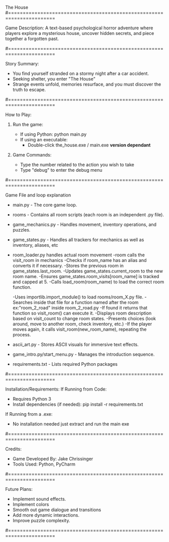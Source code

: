 
The House
#======================================================================

Game Description:
A text-based psychological horror adventure where players explore a mysterious house, uncover hidden secrets, and piece together a forgotten past.

#======================================================================

Story Summary:
- You find yourself stranded on a stormy night after a car accident.
- Seeking shelter, you enter "The House"
- Strange events unfold, memories resurface, and you must discover the truth to escape.

#======================================================================

 How to Play:
1. Run the game:
   - If using Python:
     python main.py
   - If using an executable:
     - Double-click the_house.exe / main.exe  **version dependant**

2. Game Commands:
   - Type the number related to the action you wish to take
   - Type "debug" to enter the debug menu

#======================================================================

Game File and loop explanation
- main.py - The core game loop.
- rooms - Contains all room scripts (each room is an independent .py file).
- game_mechanics.py - Handles movement, inventory operations, and puzzles.
- game_states.py - Handles all trackers for mechanics as well as inventory, aliases, etc
- room_loader.py handles actual room movement
    -room calls the visit_room in mechanics
    -Checks if room_name has an alias and converts it if necessary.
    -Stores the previous room in game_states.last_room.
    -Updates game_states.current_room to the new room name.
    -Ensures game_states.room_visits[room_name] is tracked and capped at 5.
    -Calls load_room(room_name) to load the correct room function.

    -Uses importlib.import_module() to load  rooms/room_X.py file.
    -Searches inside that file for a function named after the room ex:"room_2_road" inside room_2_road.py
    -If found it returns that function so visit_room() can execute it.
    -Displays room description based on visit_count to change room states.
    -Presents choices (look around, move to another room, check inventory, etc.)
    -If the player moves again, it calls visit_room(new_room_name), repeating the process.
- ascii_art.py - Stores ASCII visuals for immersive text effects.
- game_intro.py/start_menu.py - Manages the introduction sequence.
- requirements.txt - Lists required Python packages


#======================================================================


Installation/Requirements:
If Running from Code:
- Requires Python 3
- Install dependencies (if needed):
  pip install -r requirements.txt

If Running from a .exe:
- No installation needed just extract and run the main exe

#======================================================================

Credits:
- Game Developed By: Jake Chrissinger
- Tools Used: Python, PyCharm

#======================================================================

Future Plans:
- Implement sound effects.
- Implement colors
- Smooth out game dialogue and transitions
- Add more dynamic interactions.
- Improve puzzle complexity.

#======================================================================
